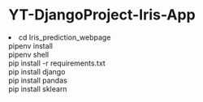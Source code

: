 # YT-DjangoProject-Iris-App
<li>cd Iris_prediction_webpage<br>
pipenv install<br>
pipenv shell<br>
pip install -r requirements.txt<br>
pip install django<br>
pip install pandas<br>
pip install sklearn<br></li>
